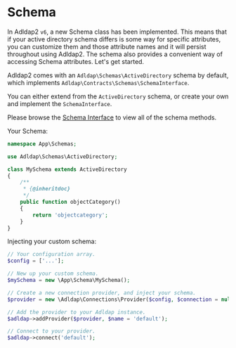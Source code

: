 # Schema

In Adldap2 `v6`, a new Schema class has been implemented. This means that if your active directory schema differs is some way for specific attributes,
you can customize them and those attribute names and it will persist throughout using Adldap2. The schema also provides a convenient way
of accessing Schema attributes. Let's get started.

Adldap2 comes with an `Adldap\Schemas\ActiveDirectory` schema by default, which implements `Adldap\Contracts\Schemas\SchemaInterface`.

You can either extend from the `ActiveDirectory` schema, or create your own and implement the `SchemaInterface`.

Please browse the [Schema Interface](/src/Contracts/Schemas/SchemaInterface.php) to view all of the schema methods.

Your Schema:

```php
namespace App\Schemas;

use Adldap\Schemas\ActiveDirectory;

class MySchema extends ActiveDirectory
{
    /**
     * {@inheritdoc}
     */
    public function objectCategory()
    {
        return 'objectcategory';
    }
}
```

Injecting your custom schema:

```php
// Your configuration array.
$config = ['...'];

// New up your custom schema.
$mySchema = new \App\Schema\MySchema();

// Create a new connection provider, and inject your schema.
$provider = new \Adldap\Connections\Provider($config, $connection = null, $mySchema);

// Add the provider to your Adldap instance.
$adldap->addProvider($provider, $name = 'default');

// Connect to your provider.
$adldap->connect('default');
```
